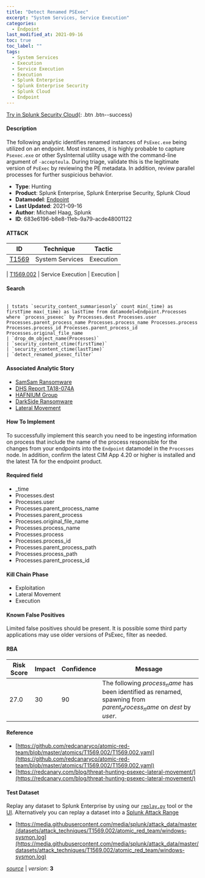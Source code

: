 ```yaml
---
title: "Detect Renamed PSExec"
excerpt: "System Services, Service Execution"
categories:
  - Endpoint
last_modified_at: 2021-09-16
toc: true
toc_label: ""
tags:
  - System Services
  - Execution
  - Service Execution
  - Execution
  - Splunk Enterprise
  - Splunk Enterprise Security
  - Splunk Cloud
  - Endpoint
---
```




[Try in Splunk Security Cloud](https://www.splunk.com/en_us/cyber-security.html){: .btn .btn--success}

#### Description

The following analytic identifies renamed instances of `PsExec.exe` being utilized on an endpoint. Most instances, it is highly probable to capture `Psexec.exe` or other SysInternal utility usage with the command-line argument of `-accepteula`. During triage, validate this is the legitimate version of `PsExec` by reviewing the PE metadata. In addition, review parallel processes for further suspicious behavior.

- **Type**: Hunting
- **Product**: Splunk Enterprise, Splunk Enterprise Security, Splunk Cloud
- **Datamodel**: [Endpoint](https://docs.splunk.com/Documentation/CIM/latest/User/Endpoint)
- **Last Updated**: 2021-09-16
- **Author**: Michael Haag, Splunk
- **ID**: 683e6196-b8e8-11eb-9a79-acde48001122


#### ATT&CK

| ID          | Technique   | Tactic         |
| ----------- | ----------- |--------------- |
| [T1569](https://attack.mitre.org/techniques/T1569/) | System Services | Execution |



| [T1569.002](https://attack.mitre.org/techniques/T1569/002/) | Service Execution | Execution |

#### Search

```

| tstats `security_content_summariesonly` count min(_time) as firstTime max(_time) as lastTime from datamodel=Endpoint.Processes where `process_psexec` by Processes.dest Processes.user Processes.parent_process_name Processes.process_name Processes.process Processes.process_id Processes.parent_process_id Processes.original_file_name 
| `drop_dm_object_name(Processes)` 
| `security_content_ctime(firstTime)` 
| `security_content_ctime(lastTime)` 
| `detect_renamed_psexec_filter`
```

#### Associated Analytic Story
* [SamSam Ransomware](/stories/samsam_ransomware)
* [DHS Report TA18-074A](/stories/dhs_report_ta18-074a)
* [HAFNIUM Group](/stories/hafnium_group)
* [DarkSide Ransomware](/stories/darkside_ransomware)
* [Lateral Movement](/stories/lateral_movement)


#### How To Implement
To successfully implement this search you need to be ingesting information on process that include the name of the process responsible for the changes from your endpoints into the `Endpoint` datamodel in the `Processes` node. In addition, confirm the latest CIM App 4.20 or higher is installed and the latest TA for the endpoint product.

#### Required field
* _time
* Processes.dest
* Processes.user
* Processes.parent_process_name
* Processes.parent_process
* Processes.original_file_name
* Processes.process_name
* Processes.process
* Processes.process_id
* Processes.parent_process_path
* Processes.process_path
* Processes.parent_process_id


#### Kill Chain Phase
* Exploitation
* Lateral Movement
* Execution


#### Known False Positives
Limited false positives should be present. It is possible some third party applications may use older versions of PsExec, filter as needed.


#### RBA

| Risk Score  | Impact      | Confidence   | Message      |
| ----------- | ----------- |--------------|--------------|
| 27.0 | 30 | 90 | The following $process_name$ has been identified as renamed, spawning from $parent_process_name$ on $dest$ by $user$. |




#### Reference

* [https://github.com/redcanaryco/atomic-red-team/blob/master/atomics/T1569.002/T1569.002.yaml](https://github.com/redcanaryco/atomic-red-team/blob/master/atomics/T1569.002/T1569.002.yaml)
* [https://redcanary.com/blog/threat-hunting-psexec-lateral-movement/](https://redcanary.com/blog/threat-hunting-psexec-lateral-movement/)



#### Test Dataset
Replay any dataset to Splunk Enterprise by using our [`replay.py`](https://github.com/splunk/attack_data#using-replaypy) tool or the [UI](https://github.com/splunk/attack_data#using-ui).
Alternatively you can replay a dataset into a [Splunk Attack Range](https://github.com/splunk/attack_range#replay-dumps-into-attack-range-splunk-server)

* [https://media.githubusercontent.com/media/splunk/attack_data/master/datasets/attack_techniques/T1569.002/atomic_red_team/windows-sysmon.log](https://media.githubusercontent.com/media/splunk/attack_data/master/datasets/attack_techniques/T1569.002/atomic_red_team/windows-sysmon.log)


[*source*](https://github.com/splunk/security_content/tree/develop/detections/endpoint/detect_renamed_psexec.yml) \| *version*: **3**